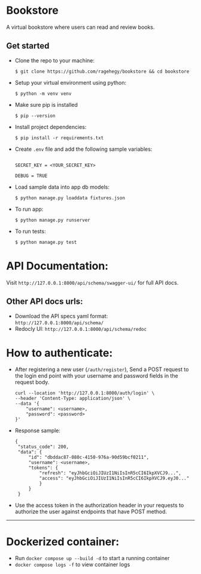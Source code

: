 # Bookstore

A virtual bookstore where users can read and review books.

## Get started

- Clone the repo to your machine:

    `$ git clone https://github.com/ragehegy/bookstore && cd bookstore`

- Setup your virtual environment using python:
 
   `$ python -m venv venv`

- Make sure pip is installed 
    
    `$ pip --version`

- Install project dependencies:
    
    `$ pip install -r requirements.txt`

- Create `.env` file and add the following sample variables:

    ```
    
    SECRET_KEY = <YOUR_SECRET_KEY>

    DEBUG = TRUE

    ```
- Load sample data into app db models:

    `$ python manage.py loaddata fixtures.json`
    
- To run app:

    `$ python manage.py runserver`
    
- To run tests:

    `$ python manage.py test`
    
# API Documentation:

Visit `http://127.0.0.1:8000/api/schema/swagger-ui/` for full API docs.

## Other API docs urls:

- Download the API specs yaml format:
`http://127.0.0.1:8000/api/schema/` 
- Redocly UI:
`http://127.0.0.1:8000/api/schema/redoc`

# How to authenticate:

- After registering a new user (`/auth/register`), Send a POST request to the login end point with your username and password fields in the request body.
    ```
    curl --location 'http://127.0.0.1:8000/auth/login' \
    --header 'Content-Type: application/json' \
    --data '{
        "username": <username>,
        "password": <password>
    }'
    ```
- Response sample:
   ```
   {
    "status_code": 200,
    "data": {
        "id": "dbddac87-080c-4150-976a-90d59bcf0211",
        "username": <username>,
        "tokens": {
            "refresh": "eyJhbGciOiJIUzI1NiIsInR5cCI6IkpXVCJ9...",
            "access": "eyJhbGciOiJIUzI1NiIsInR5cCI6IkpXVCJ9.eyJ0..."
            }
        }
    }
   ```
- Use the access token in the authorization header in your requests to authorize the user against endpoints that have POST method.

---

# Dockerized container:

- Run `docker compose up --build -d` to start a running container
- `docker compose logs -f` to view container logs